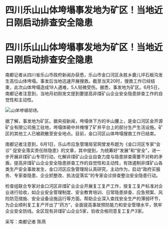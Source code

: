 # 四川乐山山体垮塌事发地为矿区！当地近日刚启动排查安全隐患

# 四川乐山山体垮塌事发地为矿区！当地近日刚启动排查安全隐患

南都记者从四川省乐山市政府新闻办获悉，乐山市金口河区永胜乡鹿儿坪石板沟发生高位山体垮塌。事发后当地迅速开展搜救。截至当天20时，搜救工作已经结束，此次山体垮塌造成19人遇难，5人轻微受伤。据悉，事发地为矿区。6月5日，南都记者注意到，当地月初刚发文提到要提高非煤矿山企业安全隐患排查工作的自觉性和主动性。

![](https://inews.gtimg.com/om_bt/OCezt92vgXZ91irnzYaMJ4ewKhwy5RDNbfXIngfM93aJIAA/1000)_山体垮塌现场。_

据了解，事发地为矿区。据央视新闻，垮塌体下方的半山腰上，是金口河区金开源矿业有限公司施工驻地，垮塌体砸中并掩埋了矿井平台上的部分生产生活设施。矿区的其他工人已被疏散至安全地点。目前，金口河区山体垮塌搜救工作已结束。

南都记者注意到，6月1日，乐山市应急管理局官网曾发布题为《金口河区专家“会诊”
促安全落实责任除隐患》的文章，其中提到，为统筹好“发展”和“安全”，进一步开展非煤矿山专项行动，化解非煤矿山企业自查力度与隐患排查需要不对称的矛盾，提高非煤矿山企业安全隐患排查工作的自觉性和主动性，有效遏制非煤矿山各类生产安全事故发生，金口河区应急管理局认真研究，主动作为，启动“政府买服务、专家查隐患、企业抓整改、执法促落实”的专家会诊排查整治安全隐患行动。

检查组联合专家对金口河区非煤矿业企业开展复工复产工作，按复工复产标准对企业进行验收，如企业安全管理制度、安全教育培训、日常隐患排查、应急预案、风险防范措施、安全设备设施运行等方面。帮助企业深入查找安全生产的薄弱环节，为企业顺利复工复产开出了“药方”，全面提高事故预防能力和安全管理水平，筑牢企业安全防线。全区现有非煤矿山企业5家，验收合格同意复工复产3家。

采写：南都记者 陈燕

